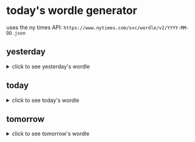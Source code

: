 # today's wordle generator

uses the ny times API: `https://www.nytimes.com/svc/wordle/v2/YYYY-MM-DD.json`

## yesterday

<details>
    <summary>click to see yesterday's wordle</summary>

    trout

</details>

## today

<details>
    <summary>click to see today's wordle</summary>

    shush

</details>

## tomorrow

<details>
    <summary>click to see tomorrow's wordle</summary>

    suite

</details>
